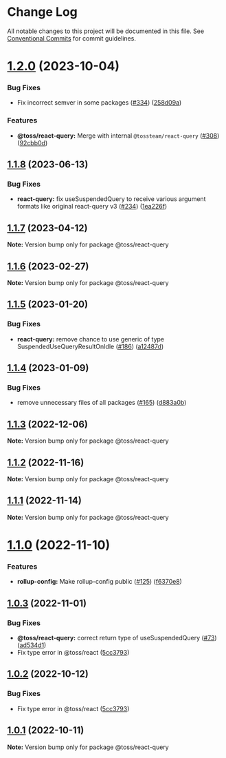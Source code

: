 # Change Log

All notable changes to this project will be documented in this file.
See [Conventional Commits](https://conventionalcommits.org) for commit guidelines.

# [1.2.0](https://github.com/toss/slash/compare/@toss/react-query@1.1.8...@toss/react-query@1.2.0) (2023-10-04)

### Bug Fixes

* Fix incorrect semver in some packages ([#334](https://github.com/toss/slash/issues/334)) ([258d09a](https://github.com/toss/slash/commit/258d09a02a0075a3004762f969b4c13a5d06eecd))

### Features

* **@toss/react-query:** Merge with internal `@tossteam/react-query` ([#308](https://github.com/toss/slash/issues/308)) ([92cbb0d](https://github.com/toss/slash/commit/92cbb0d7bd27811735d0c1eb386df0d65b0960d8))

## [1.1.8](https://github.com/toss/slash/compare/@toss/react-query@1.1.7...@toss/react-query@1.1.8) (2023-06-13)

### Bug Fixes

* **react-query:** fix useSuspendedQuery to receive various argument formats like original react-query v3 ([#234](https://github.com/toss/slash/issues/234)) ([1ea226f](https://github.com/toss/slash/commit/1ea226ff8154daa2f25e06cf59396ce85a0e3ed0))

## [1.1.7](https://github.com/toss/slash/compare/@toss/react-query@1.1.6...@toss/react-query@1.1.7) (2023-04-12)

**Note:** Version bump only for package @toss/react-query

## [1.1.6](https://github.com/toss/slash/compare/@toss/react-query@1.1.5...@toss/react-query@1.1.6) (2023-02-27)

**Note:** Version bump only for package @toss/react-query

## [1.1.5](https://github.com/toss/slash/compare/@toss/react-query@1.1.4...@toss/react-query@1.1.5) (2023-01-20)

### Bug Fixes

* **react-query:** remove chance to use generic of type SuspendedUseQueryResultOnIdle ([#186](https://github.com/toss/slash/issues/186)) ([a12487d](https://github.com/toss/slash/commit/a12487d80fe5161b52b1793669f7a300d81ff281))

## [1.1.4](https://github.com/toss/slash/compare/@toss/react-query@1.1.3...@toss/react-query@1.1.4) (2023-01-09)

### Bug Fixes

* remove unnecessary files of all packages ([#165](https://github.com/toss/slash/issues/165)) ([d883a0b](https://github.com/toss/slash/commit/d883a0b2aebdbc2ca39c67902cec754c63921dfe))

## [1.1.3](https://github.com/toss/slash/compare/@toss/react-query@1.1.2...@toss/react-query@1.1.3) (2022-12-06)

**Note:** Version bump only for package @toss/react-query

## [1.1.2](https://github.com/toss/slash/compare/@toss/react-query@1.1.1...@toss/react-query@1.1.2) (2022-11-16)

**Note:** Version bump only for package @toss/react-query

## [1.1.1](https://github.com/toss/slash/compare/@toss/react-query@1.1.0...@toss/react-query@1.1.1) (2022-11-14)

**Note:** Version bump only for package @toss/react-query

# [1.1.0](https://github.com/toss/slash/compare/@toss/react-query@1.0.3...@toss/react-query@1.1.0) (2022-11-10)

### Features

* **rollup-config:** Make rollup-config public ([#125](https://github.com/toss/slash/issues/125)) ([f6370e8](https://github.com/toss/slash/commit/f6370e8c4b0fa926e923b518c26b7071ee0e53da))

## [1.0.3](https://github.com/toss/slash/compare/@toss/react-query@1.0.1...@toss/react-query@1.0.3) (2022-11-01)

### Bug Fixes

* **@toss/react-query:** correct return type of useSuspendedQuery ([#73](https://github.com/toss/slash/issues/73)) ([ad534d1](https://github.com/toss/slash/commit/ad534d1714d48757686120580d504021c7afb457))
* Fix type error in @toss/react ([5cc3793](https://github.com/toss/slash/commit/5cc37936e8739204f32f9f50ee61570b758343f8))

## [1.0.2](https://github.com/toss/slash/compare/@toss/react-query@1.0.1...@toss/react-query@1.0.2) (2022-10-12)

### Bug Fixes

* Fix type error in @toss/react ([5cc3793](https://github.com/toss/slash/commit/5cc37936e8739204f32f9f50ee61570b758343f8))

## [1.0.1](https://github.com/toss/slash/compare/@toss/react-query@1.0.0...@toss/react-query@1.0.1) (2022-10-11)

**Note:** Version bump only for package @toss/react-query
